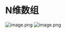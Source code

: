 # N维数组
![image.png](https://youki-1330066034.cos.ap-guangzhou.myqcloud.com/machine-learning/202410062308178.png)
![image.png](https://youki-1330066034.cos.ap-guangzhou.myqcloud.com/machine-learning/202410062308187.png)

